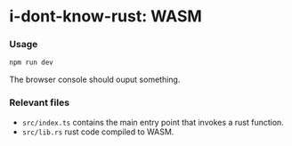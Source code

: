 # i-dont-know-rust: WASM

### Usage

```bash
npm run dev
```
The browser console should ouput something.


### Relevant files

- `src/index.ts` contains the main entry point that invokes a rust function.
- `src/lib.rs` rust code compiled to WASM.